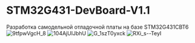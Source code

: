 # STM32G431-DevBoard-V1.1
Разработка самодельной отладочной платы на базе STM32G431CBT6
![9tfpwVgcH_8](https://github.com/AnZoRiN228/STM32G431-DevBoard-V1.1/assets/48620697/e01b96cf-6a5a-4fd0-9abd-d894efcbc8f8)
![104AjUIJbhU](https://github.com/AnZoRiN228/STM32G431-DevBoard-V1.1/assets/48620697/3b256982-3894-419c-955e-379b4ec20be6)
![G_1szT0yxck](https://github.com/AnZoRiN228/STM32G431-DevBoard-V1.1/assets/48620697/10c287ff-da1b-4987-b776-5c5bd6dfe6b8)
![RXi_s--TeyI](https://github.com/AnZoRiN228/STM32G431-DevBoard-V1.1/assets/48620697/e56e2de7-31c2-486b-b9dc-b3567cedf7f0)
